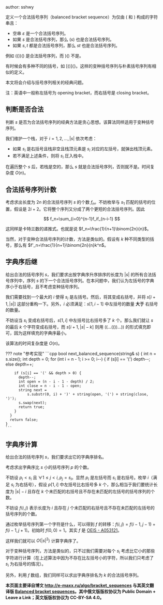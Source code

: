 author: sshwy

定义一个合法括号序列（balanced bracket sequence）为仅由 $($ 和 $)$ 构成的字符串且：

- 空串 $\varepsilon$ 是一个合法括号序列。
- 如果 $s$ 是合法括号序列，那么 $(s)$ 也是合法括号序列。
- 如果 $s,t$ 都是合法括号序列，那么 $st$ 也是合法括号序列。

例如 $(())()$ 是合法括号序列，而 $)()$ 不是。

有时候会有多种不同的括号，如 $[()]\{\}$。这样的变种括号序列与朴素括号序列有相似的定义。

本文将会介绍与括号序列相关的经典问题。

注：英语中一般称左括号为 opening bracket，而右括号是 closing bracket。

## 判断是否合法

判断 $s$ 是否为合法括号序列的经典方法是贪心思想。该算法同样适用于变种括号序列。

我们维护一个栈，对于 $i=1,2,\ldots,|s|$ 依次考虑：

- 如果 $s_i$ 是右括号且栈非空且栈顶元素是 $s_i$ 对应的左括号，就弹出栈顶元素。
- 若不满足上述条件，则将 $s_i$ 圧入栈中。

在遍历整个 $s$ 后，若栈是空的，那么 $s$ 就是合法括号序列，否则就不是。时间复杂度 $O(n)$。

## 合法括号序列计数

考虑求出长度为 $2n$ 的合法括号序列 $s$ 的个数 $f_n$。不妨枚举与 $s_1$ 匹配的括号的位置，假设是 $2i+2$。它将整个序列又分成了两个更短的合法括号序列。因此

$$
f_n=\sum_{i=0}^{n-1}f_if_{n-i-1}
$$

这同样是卡特兰数的递推式。也就是说 $f_n=\frac{1}{n+1}\binom{2n}{n}$。

当然，对于变种合法括号序列的计数，方法是类似的。假设有 $k$ 种不同类型的括号，那么有 $f'_n=\frac{1}{n+1}\binom{2n}{n}k^n$。

## 字典序后继

给出合法的括号序列 $s$，我们要求出按字典序升序排序的长度为 $|s|$ 的所有合法括号序列中，序列 $s$ 的下一个合法括号序列。在本问题中，我们认为左括号的字典序小于右括号，且不考虑变种括号序列。

我们需要找到一个最大的 $i$ 使得 $s_i$ 是左括号。然后，将其变成右括号，并将 $s[i+1,|s|]$ 这部分重构一下。另外，$i$ 必须满足：$s[1,i-1]$ 中左括号的数量 **大于** 右括号的数量。

不妨设当 $s_i$ 变成右括号后，$s[1,i]$ 中左括号比右括号多了 $k$ 个。那么我们就让 $s$ 的最后 $k$ 个字符变成右括号，而 $s[i+1,|s|-k]$ 则用 $((\dots(())\dots))$ 的形式填充即可，因为这样填充的字典序最小。

该算法的时间复杂度是 $O(n)$。

??? note "参考实现"
    ```cpp
    bool next_balanced_sequence(string& s) {
      int n = s.size();
      int depth = 0;
      for (int i = n - 1; i >= 0; i--) {
        if (s[i] == '(')
          depth--;
        else
          depth++;
    
        if (s[i] == '(' && depth > 0) {
          depth--;
          int open = (n - i - 1 - depth) / 2;
          int close = n - i - 1 - open;
          string next =
              s.substr(0, i) + ')' + string(open, '(') + string(close, ')');
          s.swap(next);
          return true;
        }
      }
      return false;
    }
    ```

## 字典序计算

给出合法的括号序列 $s$，我们要求出它的字典序排名。

考虑求出字典序比 $s$ 小的括号序列 $p$ 的个数。

不妨设 $p_i<s_i$ 且 $\forall 1\le j<i,p_j=s_i$。显然 $p_i$ 是左括号而 $s_i$ 是右括号。枚举 $i$（满足 $s_i$ 为右括号），假设 $p[1,i]$ 中左括号比右括号多 $k$ 个，那么相当于我们要统计长度为 $|s|-i$ 且存在 $k$ 个未匹配的右括号且不存在未匹配的左括号的括号序列的个数。

不妨设 $f(i,j)$ 表示长度为 $i$ 且存在 $j$ 个未匹配的右括号且不存在未匹配的左括号的括号序列的个数。

通过枚举括号序列第一个字符是什么，可以得到 $f$ 的转移：$f(i,j) = f(i-1,j-1)+f(i-1,j+1)$。初始时 $f(0,0)=1$。其实 $f$ 是 [OEIS - A053121](http://oeis.org/A053121)。

这样我们就可以 $O(|s|^2)$ 计算字典序了。

对于变种括号序列，方法是类似的，只不过我们需要对每个 $s_i$ 考虑比它小的那些字符进行计算（在上述算法中因为不存在比左括号小的字符，所以我们只考虑了 $s_i$ 为右括号的情况）。

另外，利用 $f$ 数组，我们同样可以求出字典序排名为 $k$ 的合法括号序列。

**本页面主要译自博文 <http://e-maxx.ru/algo/bracket_sequences> 与其英文翻译版 [Balanced bracket sequences](https://cp-algorithms.com/combinatorics/bracket_sequences.html)。其中俄文版版权协议为 Public Domain + Leave a Link；英文版版权协议为 CC-BY-SA 4.0。**
